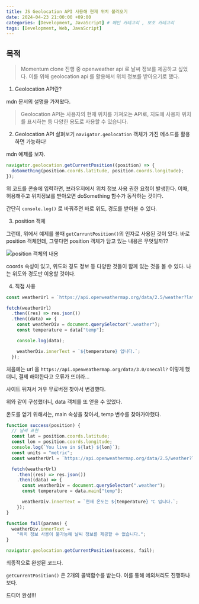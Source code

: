 ```yaml
---
title: JS Geolocation API 사용해 현재 위치 불러오기
date: 2024-04-23 21:00:00 +09:00
categories: [Development, JavaScript] # 메인 카테고리 , 보조 카테고리
tags: [Development, Web, JavaScript]
---
```


## 목적

> Momentum clone 진행 중 openweather api 로 날씨 정보를 제공하고 싶었다.
> 이를 위해 geolocation api 를 활용해서 위치 정보를 받아오기로 했다.

1. Geolocation API란?

mdn 문서의 설명을 가져왔다.

> Geolocation API는 사용자의 현재 위치를 가져오는 API로, 지도에 사용자 위치를 표시하는 등 다양한 용도로 사용할 수 있습니다.

2. Geolocation API 살펴보기
   `navigator.geolocation` 객체가 가진 메소드를 활용하면 가능하다!

mdn 예제를 보자.

```javascript
navigator.geolocation.getCurrentPosition((position) => {
  doSomething(position.coords.latitude, position.coords.longitude);
});
```

위 코드를 콘솔에 입력하면, 브라우저에서 위치 정보 사용 권한 요청이 발생한다.
이때, 허용해주고 위치정보를 받아오면 doSomething 함수가 동작하는 것이다.

간단히 `console.log()` 로 바꿔주면 바로 위도, 경도를 받아볼 수 있다.

3. position 객체

그런데, 위에서 예제를 볼때 `getCurruntPosition()`의 인자로 사용된 것이 있다.
바로 position 객체인데, 그렇다면 position 객체가 담고 있는 내용은 무엇일까??

<img src="https://kybaq.github.io/assets/img/posts/2024-04-23-JS-Geolocation-1.png" alt="position 객체의 내용">

coords 속성이 있고, 위도와 경도 정보 등 다양한 것들이 함께 있는 것을 볼 수 있다.
나는 위도와 경도만 이용할 것이다.

4. 직접 사용

```javascript
const weatherUrl = `https://api.openweathermap.org/data/2.5/weather?lat=${lat}&lon=${lon}&units=${units}&appid=${API_KEY}`;

fetch(weatherUrl)
  .then((res) => res.json())
  .then((data) => {
    const weatherDiv = document.querySelector(".weather");
    const temperature = data["temp"];

    console.log(data);

    weatherDiv.innerText = `${temperature} 입니다.`;
  });
```

처음에는 url 을 `https://api.openweathermap.org/data/3.0/onecall?` 이렇게 했더니, 결제 해야한다고 오류가 뜨더라...

사이트 뒤져서 겨우 무료버전 찾아서 변경했다.

위와 같이 구성했더니, data 객체를 또 얻을 수 있었다.

온도를 얻기 위해서는, main 속성을 찾아서, temp 변수를 찾아가야했다.

```javascript
function success(position) {
  // 날씨 표현
  const lat = position.coords.latitude;
  const lon = position.coords.longitude;
  console.log(`You live in ${lat} ${lon}`);
  const units = "metric";
  const weatherUrl = `https://api.openweathermap.org/data/2.5/weather?lat=${lat}&lon=${lon}&units=${units}&appid=${API_KEY}`;

  fetch(weatherUrl)
    .then((res) => res.json())
    .then((data) => {
      const weatherDiv = document.querySelector(".weather");
      const temperature = data.main["temp"];

      weatherDiv.innerText = `현재 온도는 ${temperature} ℃ 입니다.`;
    });
}

function fail(params) {
  weatherDiv.innerText =
    "위치 정보 사용이 불가능해 날씨 정보를 제공할 수 없습니다.";
}

navigator.geolocation.getCurrentPosition(success, fail);
```

최종적으로 완성된 코드다.

`getCurrentPosition()` 은 2개의 콜백함수를 받는다. 이를 통해 예외처리도 진행하나보다.

드디어 완성!!!
